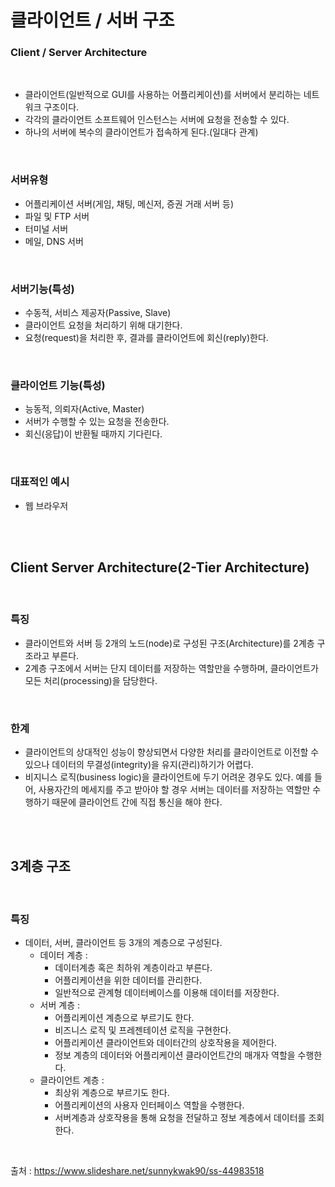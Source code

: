 # 클라이언트 / 서버 구조

### Client / Server Architecture

<br>

- 클라이언트(일반적으로 GUI를 사용하는 어플리케이션)를 서버에서 분리하는 네트워크 구조이다.
- 각각의 클라이언트 소프트웨어 인스턴스는 서버에 요청을 전송할 수 있다.
- 하나의 서버에 복수의 클라이언트가 접속하게 된다.(일대다 관계)

<br>

### 서버유형

- 어플리케이션 서버(게임, 채팅, 메신저, 증권 거래 서버 등)
- 파일 및 FTP 서버
- 터미널 서버
- 메일, DNS 서버

<br>

### 서버기능(특성)

- 수동적, 서비스 제공자(Passive, Slave)
- 클라이언트 요청을 처리하기 위해 대기한다.
- 요청(request)을 처리한 후, 결과를 클라이언트에 회신(reply)한다.

<br>

### 클라이언트 기능(특성)

- 능동적, 의뢰자(Active, Master)
- 서버가 수행할 수 있는 요청을 전송한다.
- 회신(응답)이 반환될 때까지 기다린다.

<br>

### 대표적인 예시

- 웹 브라우저

<br>
<br>

## Client Server Architecture(2-Tier Architecture)

<br>

### 특징

- 클라이언트와 서버 등 2개의 노드(node)로 구성된 구조(Architecture)를 2계층 구조라고 부른다.
- 2계층 구조에서 서버는 단지 데이터를 저장하는 역할만을 수행하며, 클라이언트가 모든 처리(processing)을 담당한다.

<br>

### 한계

- 클라이언트의 상대적인 성능이 향상되면서 다양한 처리를 클라이언트로 이전할 수 있으나 데이터의 무결성(integrity)을 유지(관리)하기가 어렵다.
- 비지니스 로직(business logic)을 클라이언트에 두기 어려운 경우도 있다. 예를 들어, 사용자간의 메세지를 주고 받아야 할 경우 서버는 데이터를 저장하는 역할만 수행하기 때문에 클라이언트 간에 직접 통신을 해야 한다.

<br><br>

## 3계층 구조

<br>

### 특징

- 데이터, 서버, 클라이언트 등 3개의 계층으로 구성된다.
  - 데이터 계층 :
    - 데이터계층 혹은 최하위 계층이라고 부른다.
    - 어플리케이션을 위한 데이터를 관리한다.
    - 일반적으로 관계형 데이터베이스를 이용해 데이터를 저장한다.
  - 서버 계층 :
    - 어플리케이션 계층으로 부르기도 한다.
    - 비즈니스 로직 및 프레젠테이션 로직을 구현한다.
    - 어플리케이션 클라이언트와 데이터간의 상호작용을 제어한다.
    - 정보 계층의 데이터와 어플리케이션 클라이언트간의 매개자 역할을 수행한다.
  - 클라이언트 계층 :
    - 최상위 계층으로 부르기도 한다.
    - 어플리케이션의 사용자 인터페이스 역할을 수행한다.
    - 서버계층과 상호작용을 통해 요청을 전달하고 정보 계층에서 데이터를 조회한다.

<br>

출처 : https://www.slideshare.net/sunnykwak90/ss-44983518
